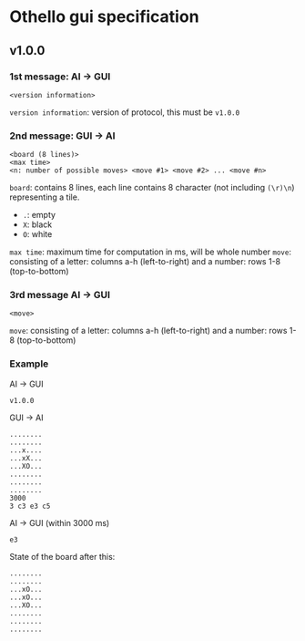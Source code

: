 # Othello gui specification

## v1.0.0

### 1st message: AI -> GUI

```
<version information>
```

`version information`: version of protocol, this must be `v1.0.0`

### 2nd message: GUI -> AI

```
<board (8 lines)>
<max time>
<n: number of possible moves> <move #1> <move #2> ... <move #n>
```

`board`: contains 8 lines, each line contains 8 character (not including `(\r)\n`) representing a tile.

- `.`: empty
- `X`: black
- `O`: white

`max time`: maximum time for computation in ms, will be whole number
`move`: consisting of a letter: columns a-h (left-to-right) and a number: rows 1-8 (top-to-bottom)

### 3rd message AI -> GUI

```
<move>
```

`move`: consisting of a letter: columns a-h (left-to-right) and a number: rows 1-8 (top-to-bottom) 

### Example

AI -> GUI

```
v1.0.0
```

GUI -> AI

```
........
........
...x....
...xX...
...XO...
........
........
........
3000
3 c3 e3 c5
```

AI -> GUI (within 3000 ms)

```
e3
```

State of the board after this:

```
........
........
...xO...
...xO...
...XO...
........
........
........
```

